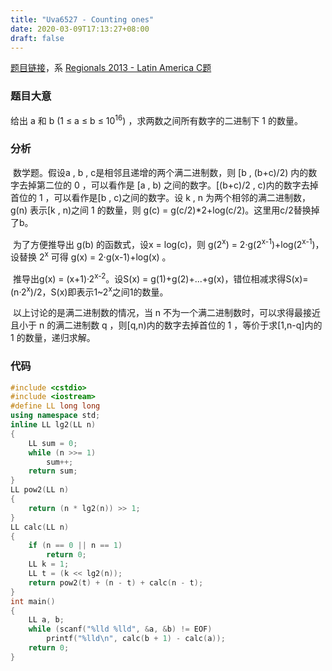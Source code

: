 ```yaml
---
title: "Uva6527 - Counting ones"
date: 2020-03-09T17:13:27+08:00
draft: false
---
```


[题目链接](https://www.e-olymp.com/en/problems/6583)，系 [Regionals 2013 - Latin America C题](https://icpcarchive.ecs.baylor.edu/index.php?option=onlinejudge&page=show_problem&problem=4538)

### 题目大意

给出 a 和 b (1 ≤ a ≤ b ≤ 10<sup>16</sup>) ，求两数之间所有数字的二进制下 1 的数量。

### 分析

​	数学题。假设a , b , c是相邻且递增的两个满二进制数，则 [b , (b+c)/2) 内的数字去掉第二位的 0 ，可以看作是 [a , b) 之间的数字。[(b+c)/2 , c)内的数字去掉首位的 1 ，可以看作是[b , c)之间的数字。设 k , n 为两个相邻的满二进制数，g(n) 表示[k , n)之间 1 的数量，则 g(c) = g(c/2)*2+log(c/2)。这里用c/2替换掉了b。

​	为了方便推导出 g(b) 的函数式，设x = log(c)，则 g(2<sup>x</sup>) = 2·g(2<sup>x-1</sup>)+log(2<sup>x-1</sup>)，设替换 2<sup>x</sup> 可得 g(x) = 2·g(x-1)+log(x) 。

​	推导出g(x) = (x+1)·2<sup>x-2</sup>。设S(x) = g(1)+g(2)+...+g(x)，错位相减求得S(x)=(n·2<sup>x</sup>)/2，S(x)即表示1~2<sup>x</sup>之间1的数量。

​	以上讨论的是满二进制数的情况，当 n 不为一个满二进制数时，可以求得最接近且小于 n 的满二进制数 q ，则[q,n)内的数字去掉首位的 1 ，等价于求[1,n-q]内的 1 的数量，递归求解。

### 代码

```c++
#include <cstdio>
#include <iostream>
#define LL long long
using namespace std;
inline LL lg2(LL n)
{
    LL sum = 0;
    while (n >>= 1)
        sum++;
    return sum;
}
LL pow2(LL n)
{
    return (n * lg2(n)) >> 1;
}
LL calc(LL n)
{
    if (n == 0 || n == 1)
        return 0;
    LL k = 1;
    LL t = (k << lg2(n));
    return pow2(t) + (n - t) + calc(n - t);
}
int main()
{
    LL a, b;
    while (scanf("%lld %lld", &a, &b) != EOF)
        printf("%lld\n", calc(b + 1) - calc(a));
    return 0;
}
```

